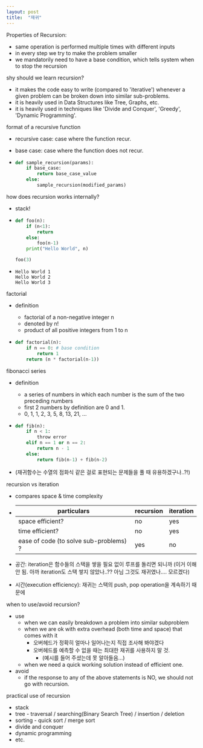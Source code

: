 ```yaml
---
layout: post
title:  "재귀"
---
```


Properties of Recursion:

- same operation is performed multiple times with different inputs
- in every step we try to make the problem smaller
- we mandatorily need to have a base condition, which tells system when to stop the recursion

shy should we learn recursion?

* it makes the code easy to write (compared to 'iterative') whenever a given problem  can be broken down into similar sub-problems.
* it is heavily used in Data Structures like Tree, Graphs, etc.
* it is heavily used in techniques like 'Divide and Conquer', 'Greedy', 'Dynamic Programming'.

format of a recursive function

* recursive case: case where the function recur.

* base case: case where the function does not recur.

* ```python
  def sample_recursion(params):
      if base_case:
          return base_case_value
      else:
          sample_recursion(modified_params)
  ```

how does recursion works internally?

* stack!

* ```python
  def foo(n):
      if (n<1):
          return
      else:
          foo(n-1)
      print("Hello World", n)

  foo(3)
  ```

* ```shell
  Hello World 1
  Hello World 2
  Hello World 3
  ```

factorial

* definition

  * factorial of a non-negative integer n
  * denoted by n!
  * product of all positive integers from 1 to n

* ```python
  def factorial(n):
      if n == 0: # base condition
          return 1
      return (n * factorial(n-1))
  ```

fibonacci series

* definition

  * a series of numbers in which each number is the sum of the two preceding numbers
  * first 2 numbers by definition are 0 and 1.
  * 0, 1, 1, 2, 3, 5, 8, 13, 21, ...

* ```python
  def fib(n):
      if n < 1:
          throw error
      elif n == 1 or n == 2:
          return n - 1
      else:
          return fib(n-1) + fib(n-2)
  ```

* (재귀함수는 수열의 점화식 같은 걸로 표현되는 문제들을 풀 때 유용하겠구나..?!)

recursion vs iteration

* compares space & time complexity

* | particulars                            | recursion | iteration |
  | -------------------------------------- | --------- | --------- |
  | space efficient?                       | no        | yes       |
  | time efficient?                        | no        | yes       |
  | ease of code (to solve sub-problems) ? | yes       | no        |

* 공간: iteration은 함수들의 스택을 쌓을 필요 없이 루프를 돌리면 되니까 (이거 이해 안 됨. 아까 iteration도 스택 쌓지 않았나..?? 아님 그것도 재귀였나.... 모르겠다)

* 시간(execution efficiency): 재귀는 스택의 push, pop operation을 계속하기 때문에

when to use/avoid recursion?

* use
  * when we can easily breakdown a problem into similar subproblem
  * when we are ok with extra overhead (both time and space) that comes with it
    * 오버헤드가 정확히 얼마나 일어나는지 직접 조사해 봐야겠다
    * 오버헤드를 예측할 수 없을 때는 최대한 재귀를 사용하지 말 것.
      * (예시를 들어 주셨는데 못 알아들음...)
  * when we need a quick working solution instead of efficient one.
* avoid
  * if the response to any of the above statements is NO, we should not go with recursion.

practical use of recursion

* stack
* tree - traversal / searching(Binary Search Tree) / insertion / deletion
* sorting - quick sort / merge sort
* divide and conquer
* dynamic programming
* etc.
